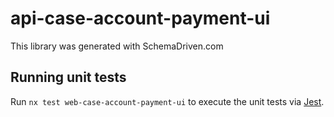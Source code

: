 
# api-case-account-payment-ui

This library was generated with SchemaDriven.com

## Running unit tests

Run `nx test web-case-account-payment-ui` to execute the unit tests via [Jest](https://jestjs.io).

